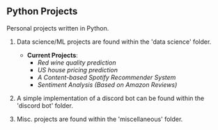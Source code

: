 ## **Python Projects**
Personal projects written in Python.
1. Data science/ML projects are found within the 'data science' folder.
    - **Current Projects**:
        - *Red wine quality prediction*
        - *US house pricing prediction*
        - *A Content-based Spotify Recommender System*
        - *Sentiment Analysis (Based on Amazon Reviews)*

2. A simple implementation of a discord bot can be found within the 'discord bot' folder.

3. Misc. projects are found within the 'miscellaneous' folder.
